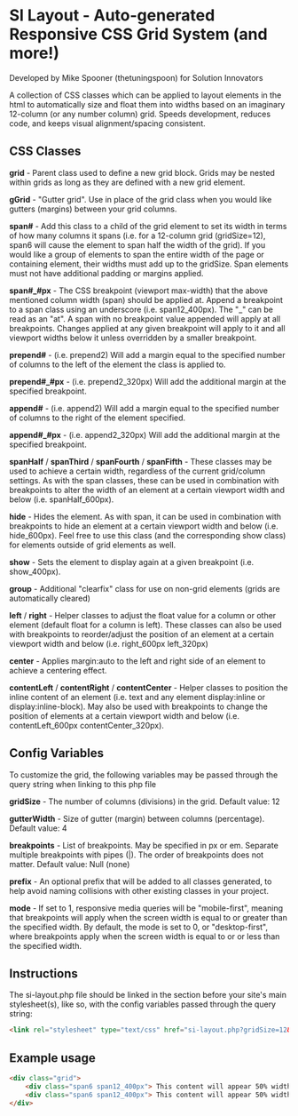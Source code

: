 # SI Layout - Auto-generated Responsive CSS Grid System (and more!)
Developed by Mike Spooner (thetuningspoon) for Solution Innovators

A collection of CSS classes which can be applied to layout elements in the html to automatically size and float them into widths based on an imaginary 12-column (or any number column) grid. Speeds development, reduces code, and keeps visual alignment/spacing consistent.


## CSS Classes

**grid** - Parent class used to define a new grid block. Grids may be nested within grids as long as they are defined with a new grid element.

**gGrid** - "Gutter grid". Use in place of the grid class when you would like gutters (margins) between your grid columns.

**span#** - Add this class to a child of the grid element to set its width in terms of how many columns it spans (i.e. for a 12-column grid (gridSize=12), span6 will cause the element to span half the width of the grid). If you would like a group of elements to span the entire width of the page or containing element, their widths must add up to the gridSize. Span elements must not have additional padding or margins applied.

**span#_#px** - The CSS breakpoint (viewport max-width) that the above mentioned column width (span) should be applied at. Append a breakpoint to a span class using an underscore (i.e. span12_400px). The "_" can be read as an "at". A span with no breakpoint value appended will apply at all breakpoints. Changes applied at any given breakpoint will apply to it and all viewport widths below it unless overridden by a smaller breakpoint.

**prepend#** - (i.e. prepend2) Will add a margin equal to the specified number of columns to the left of the element the class is applied to.

**prepend#_#px** - (i.e. prepend2_320px) Will add the additional margin at the specified breakpoint.

**append#** - (i.e. append2) Will add a margin equal to the specified number of columns to the right of the element specified.

**append#_#px** - (i.e. append2_320px) Will add the additional margin at the specified breakpoint.

**spanHalf** / **spanThird** / **spanFourth** / **spanFifth** - These classes may be used to achieve a certain width, regardless of the current grid/column settings.  As with the span classes, these can be used in combination with breakpoints to alter the width of an element at a certain viewport width and below (i.e. spanHalf_600px).

**hide** - Hides the element. As with span, it can be used in combination with breakpoints to hide an element at a certain viewport width and below (i.e. hide_600px). Feel free to use this class (and the corresponding show class) for elements outside of grid elements as well.

**show** - Sets the element to display again at a given breakpoint (i.e. show_400px).

**group** - Additional "clearfix" class for use on non-grid elements (grids are automatically cleared)

**left** / **right** - Helper classes to adjust the float value for a column or other element (default float for a column is left). These classes can also be used with breakpoints to reorder/adjust the position of an element at a certain viewport width and below (i.e. right_600px left_320px)

**center** - Applies margin:auto to the left and right side of an element to achieve a centering effect.

**contentLeft** / **contentRight** / **contentCenter** - Helper classes to position the inline content of an element (i.e. text and any element display:inline or display:inline-block). May also be used with breakpoints to change the position of elements at a certain viewport width and below (i.e. contentLeft_600px contentCenter_320px).

## Config Variables

To customize the grid, the following variables may be passed through the query string when linking to this php file

**gridSize** - The number of columns (divisions) in the grid. Default value: 12

**gutterWidth** - Size of gutter (margin) between columns (percentage). Default value: 4

**breakpoints** - List of breakpoints. May be specified in px or em. Separate multiple breakpoints with pipes (|). The order of breakpoints does not matter. Default value: Null (none)

**prefix** - An optional prefix that will be added to all classes generated, to help avoid naming collisions with other existing classes in your project.

**mode** - If set to 1, responsive media queries will be "mobile-first", meaning that breakpoints will apply when the screen width is equal to or greater than the specified width. By default, the mode is set to 0, or "desktop-first", where breakpoints apply when the screen width is equal to or or less than the specified width.

## Instructions

The si-layout.php file should be linked in the <head> section before your site's main stylesheet(s), like so, with the config variables passed through the query string:

```html
<link rel="stylesheet" type="text/css" href="si-layout.php?gridSize=12&gutterWidth=4&breakpoints=1000px|800px|400px" />
```

## Example usage


```html
<div class="grid">
	<div class="span6 span12_400px"> This content will appear 50% width at full screen and full width at a viewport width of less than 400px. </div>
	<div class="span6 span12_400px"> This content will appear 50% width at full screen and full width at a viewport width of less than 400px. </div>
</div>
```
